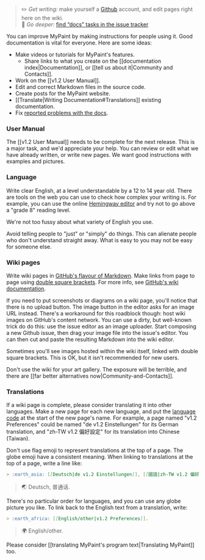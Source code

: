 > :pencil2: *Get writing:* make yourself a [Github](https://github.com) account, and edit pages right here on the wiki.  
> :rabbit: *Go deeper:* [find “docs” tasks in the issue tracker][docissues]

You can improve MyPaint by making instructions for people using it. Good documentation is vital for everyone. Here are some ideas:

* Make videos or tutorials for MyPaint's features.
  - Share links to what you create on the [[documentation index|Documentation]], or [[tell us about it|Community and Contacts]].
* Work on the [[v1.2 User Manual]].
* Edit and correct Markdown files in the source code.
* Create posts for the MyPaint website.
* [[Translate|Writing Documentation#Translations]] existing documentation.
* Fix [reported problems with the docs][docissues].

### User Manual

The [[v1.2 User Manual]] needs to be complete for the next release. This is a major task, and we'd appreciate your help. You can review or edit what we have already written, or write new pages. We want good instructions with examples and pictures.

### Language

Write clear English, at a level understandable by a 12 to 14 year old. There are tools on the web you can use to check how complex your writing is. For example, you can use the online [Hemingway editor](http://www.hemingwayapp.com/) and try not to go above a "grade 8" reading level.

We're not too fussy about what variety of English you use.

Avoid telling people to "just" or "simply" do things. This can alienate people who don't understand straight away. What is easy to you may not be easy for someone else.

### Wiki pages

Write wiki pages in [GitHub's flavour of Markdown](https://help.github.com/articles/github-flavored-markdown/). Make links from page to page using [double square brackets](https://help.github.com/articles/adding-links-to-wikis/). For more info, see [GitHub's wiki documentation](https://help.github.com/categories/wiki/).

If you need to put screenshots or diagrams on a wiki page, you'll notice that there is no upload button. The image button in the editor asks for an image URL instead. There's a workaround for this roadblock though: host wiki images on GitHub's content network. You can use a dirty, but well-known trick do do this: use the issue editor as an image uploader. Start composing a new Github issue, then drag your image file into the issue's editor. You can then cut and paste the resulting Markdown into the wiki editor.

Sometimes you'll see images hosted within the wiki itself, linked with double square brackets. This is OK, but it isn't recommended for new users.

Don't use the wiki for your art gallery. The exposure will be terrible, and there are [[far better alternatives now|Community-and-Contacts]].

### Translations

If a wiki page is complete, please consider translating it into other languages. Make a new page for each new language, and put the [language code](https://en.wikipedia.org/wiki/IETF_language_tag) at the start of the new page's name. For example, a page named "v1.2 Preferences" could be named "de v1.2 Einstellungen" for its German translation, and "zh-TW v1.2 偏好設定" for its translation into Chinese (Taiwan).

Don't use flag emoji to represent translations at the top of a page. The globe emoji have a consistent meaning. When linking to translations at the top of a page, write a line like:

```markdown
> :earth_asia: [[Deutsch|de v1.2 Einstellungen]], [[國語|zh-TW v1.2 偏好設定]].  
```
  > :earth_asia: Deutsch, 普通话.

There's no particular order for languages, and you can use any globe picture you like. To link back to the English text from a translation, write:

```markdown
> :earth_africa: [[English/other|v1.2 Preferences]].
```
  > :earth_africa: English/other.

Please consider [[translating MyPaint's program text|Translating MyPaint]] too.

[hem]: http://www.hemingwayapp.com/
[docissues]: https://github.com/mypaint/mypaint/issues?q=is%3Aopen+is%3Aissue+label%3Adocs